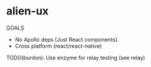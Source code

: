 # alien-ux

GOALS

- No Apollo deps (Just React components).
- Cross platform (react/react-native)

TODO(burdon): Use enzyme for relay testing (see relay)
